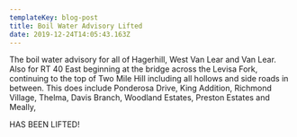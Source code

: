 ```yaml
---
templateKey: blog-post
title: Boil Water Advisory Lifted
date: 2019-12-24T14:05:43.163Z
---
```

The boil water advisory for all of Hagerhill, West Van Lear and Van Lear. Also for RT 40 East beginning at the bridge across the Levisa Fork, continuing to the top of Two Mile Hill including all hollows and side roads in between. This does include Ponderosa Drive, King Addition, Richmond Village, Thelma, Davis Branch, Woodland Estates, Preston Estates and Meally,

 HAS BEEN LIFTED!
